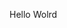 Hello Wolrd






















































































































































































































































































































































































































































































































































































































































































































































































































































































































































































































































































































































































































































































































































































































































































































































































































































































































































































































































































































































































































































































































































































































































































































































































































































































































































































































































































































































































































































































































































































































































































































































































































































































































































































































































































































































































































































































































































































































































































































































































































































































































































































































































































































































































































































































































































































































